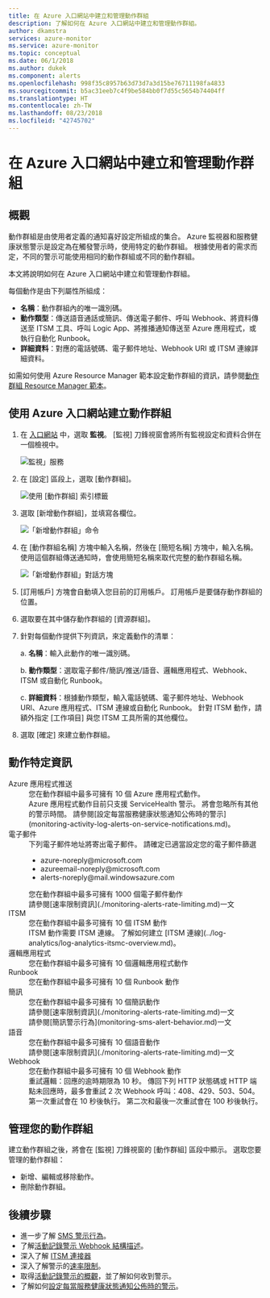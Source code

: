 ```yaml
---
title: 在 Azure 入口網站中建立和管理動作群組
description: 了解如何在 Azure 入口網站中建立和管理動作群組。
author: dkamstra
services: azure-monitor
ms.service: azure-monitor
ms.topic: conceptual
ms.date: 06/1/2018
ms.author: dukek
ms.component: alerts
ms.openlocfilehash: 998f35c8957b63d73d7a3d15be76711198fa4833
ms.sourcegitcommit: b5ac31eeb7c4f9be584bb0f7d55c5654b74404ff
ms.translationtype: HT
ms.contentlocale: zh-TW
ms.lasthandoff: 08/23/2018
ms.locfileid: "42745702"
---
```

# <a name="create-and-manage-action-groups-in-the-azure-portal"></a>在 Azure 入口網站中建立和管理動作群組
## <a name="overview"></a>概觀 ##
動作群組是由使用者定義的通知喜好設定所組成的集合。 Azure 監視器和服務健康狀態警示是設定為在觸發警示時，使用特定的動作群組。 根據使用者的需求而定，不同的警示可能使用相同的動作群組或不同的動作群組。

本文將說明如何在 Azure 入口網站中建立和管理動作群組。

每個動作是由下列屬性所組成：

* **名稱**：動作群組內的唯一識別碼。  
* **動作類型**：傳送語音通話或簡訊、傳送電子郵件、呼叫 Webhook、將資料傳送至 ITSM 工具、呼叫 Logic App、將推播通知傳送至 Azure 應用程式，或執行自動化 Runbook。
* **詳細資料**：對應的電話號碼、電子郵件地址、Webhook URI 或 ITSM 連線詳細資料。

如需如何使用 Azure Resource Manager 範本設定動作群組的資訊，請參閱[動作群組 Resource Manager 範本](monitoring-create-action-group-with-resource-manager-template.md)。

## <a name="create-an-action-group-by-using-the-azure-portal"></a>使用 Azure 入口網站建立動作群組 ##
1. 在 [入口網站](https://portal.azure.com) 中，選取 **監視**。 [監視] 刀鋒視窗會將所有監視設定和資料合併在一個檢視中。

    ![監視」服務](./media/monitoring-action-groups/home-monitor.png)
1. 在 [設定] 區段上，選取 [動作群組]。

    ![使用 [動作群組] 索引標籤](./media/monitoring-action-groups/action-groups-blade.png)
1. 選取 [新增動作群組]，並填寫各欄位。

    ![「新增動作群組」命令](./media/monitoring-action-groups/add-action-group.png)
1. 在 [動作群組名稱] 方塊中輸入名稱，然後在 [簡短名稱] 方塊中，輸入名稱。 使用這個群組傳送通知時，會使用簡短名稱來取代完整的動作群組名稱。

      ![「新增動作群組」對話方塊](./media/monitoring-action-groups/action-group-define.png)

1. [訂用帳戶] 方塊會自動填入您目前的訂用帳戶。 訂用帳戶是要儲存動作群組的位置。

1. 選取要在其中儲存動作群組的 [資源群組]。

1. 針對每個動作提供下列資訊，來定義動作的清單：

    a. **名稱**：輸入此動作的唯一識別碼。

    b. **動作類型**：選取電子郵件/簡訊/推送/語音、邏輯應用程式、Webhook、ITSM 或自動化 Runbook。

    c. **詳細資料**：根據動作類型，輸入電話號碼、電子郵件地址、Webhook URI、Azure 應用程式、ITSM 連線或自動化 Runbook。 針對 ITSM 動作，請額外指定 [工作項目] 與您 ITSM 工具所需的其他欄位。

1. 選取 [確定] 來建立動作群組。

## <a name="action-specific-information"></a>動作特定資訊
<dl>
<dt>Azure 應用程式推送</dt>
<dd>您在動作群組中最多可擁有 10 個 Azure 應用程式動作。</dd>
<dd>Azure 應用程式動作目前只支援 ServiceHealth 警示。 將會忽略所有其他的警示時間。 請參閱[設定每當服務健康狀態通知公佈時的警示](monitoring-activity-log-alerts-on-service-notifications.md)。</dd>

<dt>電子郵件</dt>
<dd>下列電子郵件地址將寄出電子郵件。 請確定已適當設定您的電子郵件篩選
<ul>
    <li>azure-noreply@microsoft.com</li>
    <li>azureemail-noreply@microsoft.com</li>
    <li>alerts-noreply@mail.windowsazure.com</li>
</ul>
</dd>
<dd>您在動作群組中最多可擁有 1000 個電子郵件動作</dd>
<dd>請參閱[速率限制資訊](./monitoring-alerts-rate-limiting.md)一文</dd>

<dt>ITSM</dt>
<dd>您在動作群組中最多可擁有 10 個 ITSM 動作</dd>
<dd>ITSM 動作需要 ITSM 連線。 了解如何建立 [ITSM 連線](../log-analytics/log-analytics-itsmc-overview.md)。</dd>

<dt>邏輯應用程式</dt>
<dd>您在動作群組中最多可擁有 10 個邏輯應用程式動作</dd>

<dt>Runbook</dt>
<dd>您在動作群組中最多可擁有 10 個 Runbook 動作</dd>

<dt>簡訊</dt>
<dd>您在動作群組中最多可擁有 10 個簡訊動作</dd>
<dd>請參閱[速率限制資訊](./monitoring-alerts-rate-limiting.md)一文</dd>
<dd>請參閱[簡訊警示行為](monitoring-sms-alert-behavior.md)一文</dd>

<dt>語音</dt>
<dd>您在動作群組中最多可擁有 10 個語音動作</dd>
<dd>請參閱[速率限制資訊](./monitoring-alerts-rate-limiting.md)一文</dd>

<dt>Webhook</dt>
<dd>您在動作群組中最多可擁有 10 個 Webhook 動作
<dd>重試邏輯：回應的逾時期限為 10 秒。 傳回下列 HTTP 狀態碼或 HTTP 端點未回應時，最多會重試 2 次 Webhook 呼叫：408、429、503、504。 第一次重試會在 10 秒後執行。 第二次和最後一次重試會在 100 秒後執行。</dd>
</dl>

## <a name="manage-your-action-groups"></a>管理您的動作群組 ##
建立動作群組之後，將會在 [監視] 刀鋒視窗的 [動作群組] 區段中顯示。 選取您要管理的動作群組：

* 新增、編輯或移除動作。
* 刪除動作群組。

## <a name="next-steps"></a>後續步驟 ##
* 進一步了解 [SMS 警示行為](monitoring-sms-alert-behavior.md)。  
* 了解[活動記錄警示 Webhook 結構描述](monitoring-activity-log-alerts-webhook.md)。  
* 深入了解 [ITSM 連接器](../log-analytics/log-analytics-itsmc-overview.md)
* 深入了解警示的[速率限制](monitoring-alerts-rate-limiting.md)。
* 取得[活動記錄警示的概觀](monitoring-overview-alerts.md)，並了解如何收到警示。  
* 了解如何[設定每當服務健康狀態通知公佈時的警示](monitoring-activity-log-alerts-on-service-notifications.md)。
